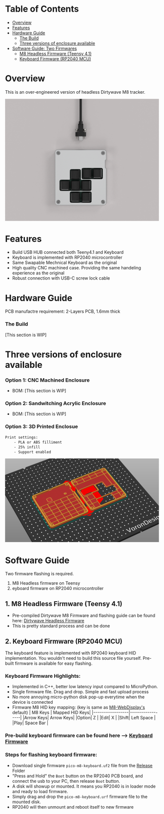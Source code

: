 # Table of Contents
- [Overview](#Overview)
- [Features](#Features)
- [Hardware Guide](#Hardware-Guide)
    - [The Build](#The-Build)
    - [Three versions of enclosure available](#Three-versions-of-enclosure-available)
- [Software Guide: Two Firmwares](#Software-Guide)  
    - [M8 Headless Firmware (Teensy 4.1)](#M8-Headless-Firmware-Teensy-4.1)
    - [Keyboard Firmware (RP2040 MCU)](#Keyboard-Firmware-RP2040-MCU)
            


# Overview
This is an over-engineered version of headless Dirtywave M8 tracker.


![Hardware Image](image/2024-06-14_0-11-16.png)

# Features
- Build USB HUB connected both Teeny4.1 and Keyboard
- Keyboard is implemented with RP2040 microcontroller
- Same Swapable Mechnical Keyboard as the original
- High quality CNC machined case. Providing the same handeling experience as the original
- Robust connection with USB-C screw lock cable
  
# Hardware Guide
PCB manufactre requirement: 2-Layers PCB, 1.6mm thick
### The Build
[This section is WIP]

# Three versions of enclosure available
### Option 1: CNC Machined Enclosure
- BOM:
[This section is WIP]
### Option 2: Sandwitching Acrylic Enclosure
- BOM: 
[This section is WIP]
### Option 3: 3D Printed Enclosue
```
Print settings:  
    - PLA or ABS filliment  
    - 25% infill  
    - Support enabled  
```
![3d-printing-build-plate](image/3d-printing-plate.png)





# Software Guide
Two firmware flashing is required.
1. M8 Headless firmware on Teensy
2. eyboard firmware on RP2040 microcontroller

## 1. M8 Headless Firmware (Teensy 4.1)
- Pre-compiled Dirtywave M8 Firmware and flashing guide can be found here: [Dirtywave Headless Firmware](https://github.com/Dirtywave/M8HeadlessFirmware)
- This is pretty standard process and can be done 


## 2. Keyboard Firmware (RP2040 MCU)
The keyboard feature is implemented with RP2040 keyboard HID implementation. You wouldn't need to build this source file yourself. Pre-built firmware is available for easy flashing. 

### Keyboard Firmware Highlights:
- Implemented in C++, better low latency input compared to MicroPython.
- Single firmware file. Drag and drop. Simple and fast upload process
- No more annoying micro-python disk pop-up everytime when the device is connected
- Firmware M8 HID key mapping: 
    (key is same as [M8-WebDisplay's](https://derkyjadex.github.io/M8WebDisplay/) default)
    | M8 Keys | Mapped HID Keys|
    |------------------|------------------|
    |Arrow Keys| Arrow Keys|
    |Option| Z |
    |Edit| X |
    |Shift| Left Space |
    |Play| Space Bar |


### Pre-build keyboard firmware can be found here -->  [Keyboard Firmware](software/Release)
### Steps for flashing keyboard firmware:
- Download single firmware `pico-m8-keyboard.uf2` file from the [Release](software/Release) Folder
- "Press and Hold" the `Boot` button on the RP2040 PCB board, and connect the usb to your PC, then release `Boot` button.
- A disk will showup or mounted. It means you RP2040 is in loader mode and ready to load firmware.
- Simply drag and drop the `pico-m8-keyboard.urf` firmware file to the mounted disk.
- RP2040 will then unmount and reboot itself to new firmware  
